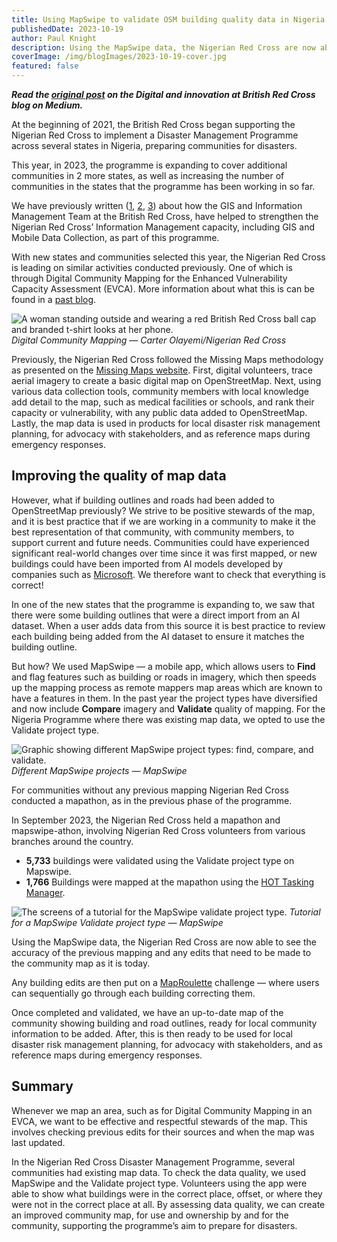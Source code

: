 ```yaml
---
title: Using MapSwipe to validate OSM building quality data in Nigeria
publishedDate: 2023-10-19
author: Paul Knight
description: Using the MapSwipe data, the Nigerian Red Cross are now able to see the accuracy of the previous mapping and any edits that need to be made to the community map as it is today.
coverImage: /img/blogImages/2023-10-19-cover.jpg
featured: false
---
```


_**Read the [original post](https://medium.com/digital-and-innovation-at-british-red-cross/using-mapswipe-to-validate-building-quality-data-in-nigeria-6caf68a5da16) on the Digital and innovation at British Red Cross blog on Medium.**_

At the beginning of 2021, the British Red Cross began supporting the Nigerian Red Cross to implement a Disaster Management Programme across several states in Nigeria, preparing communities for disasters.

This year, in 2023, the programme is expanding to cover additional communities in 2 more states, as well as increasing the number of communities in the states that the programme has been working in so far.

We have previously written ([1](https://medium.com/digital-and-innovation-at-british-red-cross/3-steps-to-data-readiness-with-the-nigerian-red-cross-182a153c5d3e), [2](https://medium.com/digital-and-innovation-at-british-red-cross/first-time-this-community-has-been-on-a-map-nigeria-f592906b7be1), [3](https://medium.com/digital-and-innovation-at-british-red-cross/asking-so-what-transforming-data-into-action-with-the-nigerian-red-cross-96ff6c22085a)) about how the GIS and Information Management Team at the British Red Cross, have helped to strengthen the Nigerian Red Cross’ Information Management capacity, including GIS and Mobile Data Collection, as part of this programme.

With new states and communities selected this year, the Nigerian Red Cross is leading on similar activities conducted previously. One of which is through Digital Community Mapping for the Enhanced Vulnerability Capacity Assessment (EVCA). More information about what this is can be found in a [past blog](https://medium.com/digital-and-innovation-at-british-red-cross/first-time-this-community-has-been-on-a-map-nigeria-f592906b7be1).

![A woman standing outside and wearing a red British Red Cross ball cap and branded t-shirt looks at her phone.](/img/blogImages/2023-10-19-volunteer.jpg)
_Digital Community Mapping — Carter Olayemi/Nigerian Red Cross_

Previously, the Nigerian Red Cross followed the Missing Maps methodology as presented on the [Missing Maps website](https://www.missingmaps.org/). First, digital volunteers, trace aerial imagery to create a basic digital map on OpenStreetMap. Next, using various data collection tools, community members with local knowledge add detail to the map, such as medical facilities or schools, and rank their capacity or vulnerability, with any public data added to OpenStreetMap. Lastly, the map data is used in products for local disaster risk management planning, for advocacy with stakeholders, and as reference maps during emergency responses.

## Improving the quality of map data

However, what if building outlines and roads had been added to OpenStreetMap previously? We strive to be positive stewards of the map, and it is best practice that if we are working in a community to make it the best representation of that community, with community members, to support current and future needs. Communities could have experienced significant real-world changes over time since it was first mapped, or new buildings could have been imported from AI models developed by companies such as [Microsoft](https://github.com/microsoft/GlobalMLBuildingFootprints). We therefore want to check that everything is correct!

In one of the new states that the programme is expanding to, we saw that there were some building outlines that were a direct import from an AI dataset. When a user adds data from this source it is best practice to review each building being added from the AI dataset to ensure it matches the building outline.

But how? We used MapSwipe — a mobile app, which allows users to **Find** and flag features such as building or roads in imagery, which then speeds up the mapping process as remote mappers map areas which are known to have a features in them. In the past year the project types have diversified and now include **Compare** imagery and **Validate** quality of mapping. For the Nigeria Programme where there was existing map data, we opted to use the Validate project type.

![Graphic showing different MapSwipe project types: find, compare, and validate.](/img/blogImages/2023-10-19-project-types.jpg)
_Different MapSwipe projects — MapSwipe_

For communities without any previous mapping Nigerian Red Cross conducted a mapathon, as in the previous phase of the programme.

In September 2023, the Nigerian Red Cross held a mapathon and mapswipe-athon, involving Nigerian Red Cross volunteers from various branches around the country.

- **5,733** buildings were validated using the Validate project type on Mapswipe.
- **1,766** Buildings were mapped at the mapathon using the [HOT Tasking Manager](https://tasks.hotosm.org/).

![The screens of a tutorial for the MapSwipe validate project type.](/img/blogImages/2023-10-19-tutorial.jpg)
_Tutorial for a MapSwipe Validate project type — MapSwipe_

Using the MapSwipe data, the Nigerian Red Cross are now able to see the accuracy of the previous mapping and any edits that need to be made to the community map as it is today.

Any building edits are then put on a [MapRoulette](https://maproulette.org/) challenge — where users can sequentially go through each building correcting them.

Once completed and validated, we have an up-to-date map of the community showing building and road outlines, ready for local community information to be added. After, this is then ready to be used for local disaster risk management planning, for advocacy with stakeholders, and as reference maps during emergency responses.

## Summary

Whenever we map an area, such as for Digital Community Mapping in an EVCA, we want to be effective and respectful stewards of the map. This involves checking previous edits for their sources and when the map was last updated.

In the Nigerian Red Cross Disaster Management Programme, several communities had existing map data. To check the data quality, we used MapSwipe and the Validate project type. Volunteers using the app were able to show what buildings were in the correct place, offset, or where they were not in the correct place at all. By assessing data quality, we can create an improved community map, for use and ownership by and for the community, supporting the programme’s aim to prepare for disasters.